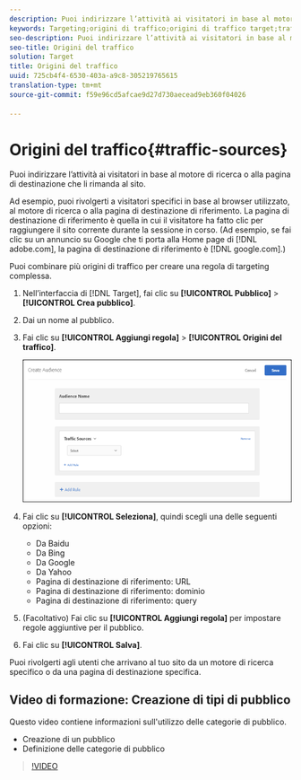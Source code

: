 ```yaml
---
description: Puoi indirizzare l’attività ai visitatori in base al motore di ricerca o alla pagina di destinazione che li rimanda al sito.
keywords: Targeting;origini di traffico;origini di traffico target;traffico da motore di ricerca;motore di ricerca;pagina di destinazione;pagina di destinazione di target;pagina di destinazione di riferimento
seo-description: Puoi indirizzare l’attività ai visitatori in base al motore di ricerca o alla pagina di destinazione che li rimanda al sito.
seo-title: Origini del traffico
solution: Target
title: Origini del traffico
uuid: 725cb4f4-6530-403a-a9c8-305219765615
translation-type: tm+mt
source-git-commit: f59e96cd5afcae9d27d730aecead9eb360f04026

---
```



# Origini del traffico{#traffic-sources}

Puoi indirizzare l’attività ai visitatori in base al motore di ricerca o alla pagina di destinazione che li rimanda al sito.

Ad esempio, puoi rivolgerti a visitatori specifici in base al browser utilizzato, al motore di ricerca o alla pagina di destinazione di riferimento. La pagina di destinazione di riferimento è quella in cui il visitatore ha fatto clic per raggiungere il sito corrente durante la sessione in corso. (Ad esempio, se fai clic su un annuncio su Google che ti porta alla Home page di [!DNL adobe.com], la pagina di destinazione di riferimento è [!DNL google.com].)

Puoi combinare più origini di traffico per creare una regola di targeting complessa.

1. Nell’interfaccia di [!DNL Target], fai clic su **[!UICONTROL Pubblico]** &gt; **[!UICONTROL Crea pubblico]**.
1. Dai un nome al pubblico.
1. Fai clic su **[!UICONTROL Aggiungi regola]** &gt; **[!UICONTROL Origini del traffico]**.

   ![](assets/target_traffic_source.png)

1. Fai clic su **[!UICONTROL Seleziona]**, quindi scegli una delle seguenti opzioni:

   * Da Baidu
   * Da Bing
   * Da Google
   * Da Yahoo
   * Pagina di destinazione di riferimento: URL
   * Pagina di destinazione di riferimento: dominio
   * Pagina di destinazione di riferimento: query

1. (Facoltativo) Fai clic su **[!UICONTROL Aggiungi regola]** per impostare regole aggiuntive per il pubblico.
1. Fai clic su **[!UICONTROL Salva]**.

Puoi rivolgerti agli utenti che arrivano al tuo sito da un motore di ricerca specifico o da una pagina di destinazione specifica.

## Video di formazione: Creazione di tipi di pubblico

Questo video contiene informazioni sull&#39;utilizzo delle categorie di pubblico.

* Creazione di un pubblico
* Definizione delle categorie di pubblico

>[!VIDEO](https://video.tv.adobe.com/v/17392)
